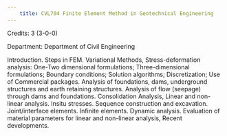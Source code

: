 ```yaml
---
    title: CVL704 Finite Element Method in Geotechnical Engineering
---
```

Credits: 3 (3-0-0)

Department: Department of Civil Engineering

Introduction. Steps in FEM. Variational Methods, Stress-deformation analysis: One-Two dimensional formulations; Three-dimensional formulations; Boundary conditions; Solution algorithms; Discretization; Use of Commercial packages. Analysis of foundations, dams, underground structures and earth retaining structures. Analysis of flow (seepage) through dams and foundations. Consolidation Analysis, Linear and non-linear analysis. Insitu stresses. Sequence construction and excavation. Joint/interface elements. Infinite elements. Dynamic analysis. Evaluation of material parameters for linear and non-linear analysis, Recent developments.